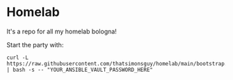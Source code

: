 # Homelab
It's a repo for all my homelab bologna!

Start the party with:

```
curl -L https://raw.githubusercontent.com/thatsimonsguy/homelab/main/bootstrap.sh | bash -s -- "YOUR_ANSIBLE_VAULT_PASSWORD_HERE"
```
